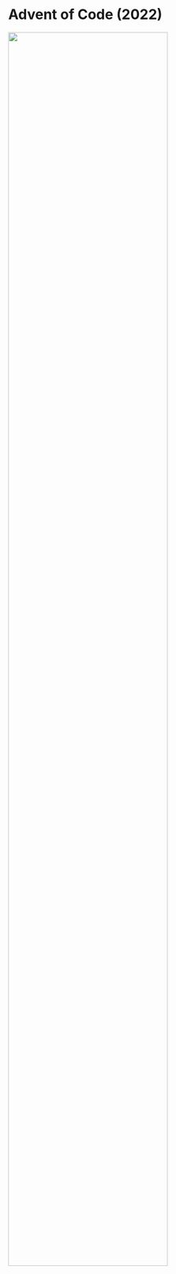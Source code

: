 
# Advent of Code (2022)

<a href="https://adventofcode.com/2022"><img src="calendar.svg" width="80%" /></a>
